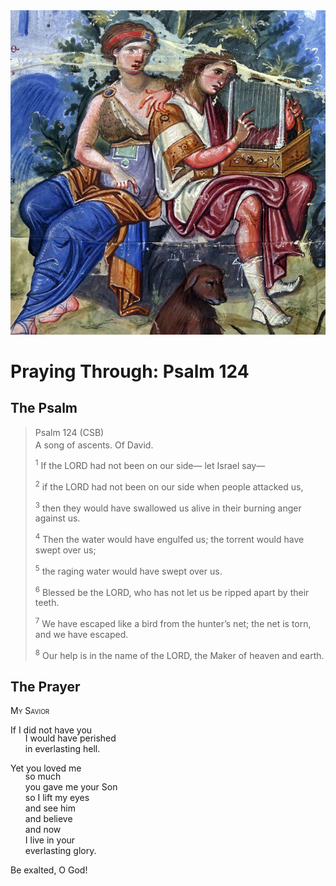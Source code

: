 <img class="intro-right" src="art-paris-psalter.jpg">

<style>
  li {list-style-type: none;}
  p + ul {
    margin-top: -18px;
}
</style>

# Praying Through: Psalm 124

## The Psalm

>Psalm 124 (CSB)  
><sup></sup> A song of ascents. Of David. 
>
><sup>1</sup> If the LORD had not been on our side— let Israel say— 
>
><sup>2</sup> if the LORD had not been on our side when people attacked us, 
>
><sup>3</sup> then they would have swallowed us alive in their burning anger against us. 
>
><sup>4</sup> Then the water would have engulfed us; the torrent would have swept over us; 
>
><sup>5</sup> the raging water would have swept over us. 
>
><sup>6</sup> Blessed be the LORD, who has not let us be ripped apart by their teeth. 
>
><sup>7</sup> We have escaped like a bird from the hunter’s net; the net is torn, and we have escaped. 
>
><sup>8</sup> Our help is in the name of the LORD, the Maker of heaven and earth.

## The Prayer

<div style="font-variant: small-caps;">
My Savior
</div>

If I did not have you
* I would have perished
* in everlasting hell.

Yet you loved me
* so much
* you gave me your Son
* so I lift my eyes
* and see him
* and believe
* and now
* I live in your
* everlasting glory.

Be exalted, O God!
